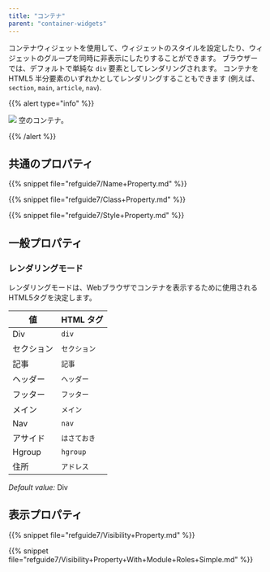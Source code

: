 ```yaml
---
title: "コンテナ"
parent: "container-widgets"
---
```


コンテナウィジェットを使用して、ウィジェットのスタイルを設定したり、ウィジェットのグループを同時に非表示にしたりすることができます。 ブラウザーでは、デフォルトで単純な `div` 要素としてレンダリングされます。 コンテナを HTML5 半分要素のいずれかとしてレンダリングすることもできます (例えば、 `section`, `main`, `article`, `nav`).

{{% alert type="info" %}}

![](attachments/16713858/16843976.png) 空のコンテナ。

{{% /alert %}}

## 共通のプロパティ

{{% snippet file="refguide7/Name+Property.md" %}}

{{% snippet file="refguide7/Class+Property.md" %}}

{{% snippet file="refguide7/Style+Property.md" %}}

## 一般プロパティ

### レンダリングモード

レンダリングモードは、Webブラウザでコンテナを表示するために使用されるHTML5タグを決定します。

| 値      | HTML タグ  |
| ------ | -------- |
| Div    | `div`    |
| セクション  | `セクション`  |
| 記事     | `記事`     |
| ヘッダー   | `ヘッダー`   |
| フッター   | `フッター`   |
| メイン    | `メイン`    |
| Nav    | `nav`    |
| アサイド   | `はさておき`  |
| Hgroup | `hgroup` |
| 住所     | `アドレス`   |

_Default value:_ Div

## 表示プロパティ

{{% snippet file="refguide7/Visibility+Property.md" %}}

{{% snippet file="refguide7/Visibility+Property+With+Module+Roles+Simple.md" %}}
